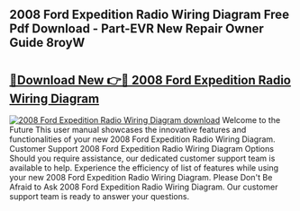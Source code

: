 ## 2008 Ford Expedition Radio Wiring Diagram Free Pdf Download - Part-EVR New Repair Owner Guide 8royW

# <h2><a href="http://dfru92.blite.top/?on=2008+Ford+Expedition+Radio+Wiring+Diagram">🔗Download New 👉🔴 2008 Ford Expedition Radio Wiring Diagram</a></h2>

[![2008 Ford Expedition Radio Wiring Diagram download](https://i.imgur.com/lujVjoI.png)](http://dfru92.blite.top/?on=2008+Ford+Expedition+Radio+Wiring+Diagram)
Welcome to the Future This user manual showcases the innovative features and functionalities of your new 2008 Ford Expedition Radio Wiring Diagram. Customer Support 2008 Ford Expedition Radio Wiring Diagram Options Should you require assistance, our dedicated customer support team is available to help. Experience the efficiency of list of features while using your new 2008 Ford Expedition Radio Wiring Diagram. Please Don't Be Afraid to Ask 2008 Ford Expedition Radio Wiring Diagram. Our customer support team is ready to answer your questions.
